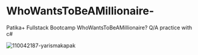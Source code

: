 # WhoWantsToBeAMillionaire-
Patika+ Fullstack Bootcamp WhoWantsToBeAMillionaire? Q/A practice with c#




![110042187-yarismakapak](https://github.com/user-attachments/assets/e3323fd9-92ef-41d9-ac0b-6197cdba3acb)
